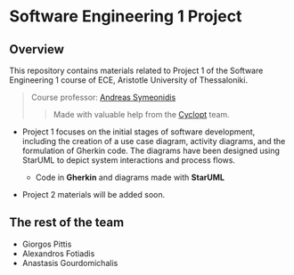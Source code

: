 # Software Engineering 1 Project

## Overview

This repository contains materials related to Project 1 of the Software Engineering 1 course of ECE, Aristotle University of Thessaloniki.

>Course professor: [Andreas Symeonidis](https://github.com/asymeon)
>>Made with valuable help from the [Cyclopt](https://github.com/cyclopt) team.

- Project 1 focuses on the initial stages of software development, including the creation of a use case diagram, activity diagrams, and the formulation of Gherkin code. The diagrams have been designed using StarUML to depict system interactions and process flows.

  - Code in **Gherkin** and diagrams made with **StarUML**

- Project 2 materials will be added soon.

## The rest of the team

- Giorgos Pittis
- Alexandros Fotiadis
- Anastasis Gourdomichalis



